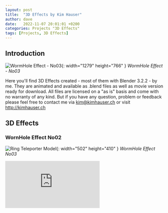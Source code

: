 ```yaml
---
layout: post
title:  "3D Effects by Kim Hauser"
author: dave
date:   2022-11-07 20:01:01 +0200
categories: Projects "3D Effects"
tags: [Projects, 3D Effects]
---
```


## Introduction
![WormHole Effect - No03](../../assets/img/projects/3deffects/WormHoleEffectRendered_No3_Preview_4_Youtube_01_edt.png){: width="1279" height="766" }
_WormHole Effect - No03_

Here you'll find 3D Effects created - most of them with Blender 3.2.2 - by me. They are animated and available as .blend files as well as movie version ready for download. All files are licensed on a "as is" basis and come with no warranty of any kind. But if you have any question, problem or feedback please feel free to contact me via <kim@kimhauser.ch> or visit <http://kimhauser.ch>

## 3D Effects
### WornHole Effect No02
![Ring Teleporter Model](../../assets/img/projects/3deffects/WormHoleEffectRendered_No2_Preview_4_Youtube_01_edt.png){: width="502" height="410" }
_WormHole Effect No03_
<div class="container-responsive-iframe" style="padding-top: 0px;">
<iframe class="responsive-iframe" style="border: none;" src="https://www.youtube.com/embed/sk30VfT2ids" title="YouTube video player" frameborder="0" allow="accelerometer; autoplay; clipboard-write; encrypted-media; gyroscope; picture-in-picture" allowfullscreen></iframe>
</div>
<!--
![Fancy Teleporter Model](../../assets/img/projects/ueteleportplugin/Teleporter_FancyTeleporter_UE4_Screenshot_01.png){: width="350" height="264" }
_Fancy Teleporter Model_

This is basically a portal model I got from someone else. What I did was splitting the meshes and animating the "arms" so it spins around to give the impression of an animated teleporter in progress. You can download the Blender (\*.blend) file as well as the textures and a ready made FBX file. Check it out. Btw. this model is included in my UETeleportPlugin provided as a example portal.
- [Fancy Portal - Blender file](http://kimhauser.ch/downloads/3d/Models/Portals/SpinningPortal/Portal_Import_v3.0_separated_animated_04.blend) - Portal_Import_v3.0_separated_animated_04.blend (1.4 MB)
- [Fancy Portal - FBX file](http://kimhauser.ch/downloads/3d/Models/Portals/SpinningPortal/Portal_Import_v3.0_separated_animated_04.fbx) - Portal_Import_v3.0_separated_animated_04.fbx (449 KB)
- [Fancy Portal - Texture Package](http://kimhauser.ch/downloads/3d/Models/Portals/SpinningPortal/teleporter1_materials_resized.zip) - teleporter1_materials_resized.zip (6.7 MB)
-->

### WornHole Effect No03
![Ring Teleporter Model](../../assets/img/projects/3deffects/WormHoleEffectRendered_No3_Preview_4_Youtube_01_edt.png){: width="502" height="410" }
_WormHole Effect No03_
<div class="container-responsive-iframe" style="padding-top: 0px;">
<iframe class="responsive-iframe" style="border: none;" src="https://www.youtube.com/embed/mfRPdREQWj0" title="YouTube video player" frameborder="0" allow="accelerometer; autoplay; clipboard-write; encrypted-media; gyroscope; picture-in-picture" allowfullscreen></iframe>
</div>
<!--
<div class="creators-embed-wrapper"><iframe allow="camera" src="https://v.creators3d.com/index.html?load=%2Fviews%2Fproduction%2Fitem%2F2022104%2F6634901966365969%2F6634901966365969.glb&autorotate=true&json-data=1664884030647&decrypt=1&tv=135" frameborder="0" allow="autoplay; fullscreen; vr" mozallowfullscreen="true" webkitallowfullscreen="true" style="border: none; width: 95%; height: 400px;"></iframe><p style="font-size: 13px; font-weight: normal; margin: 5px; color: #4A4A4A;"><a href="https://v.creators3d.com/index.html?load=%2Fviews%2Fproduction%2Fitem%2F2022104%2F6634901966365969%2F6634901966365969.glb&autorotate=true&json-data=1664884030647&decrypt=1&tv=135" target="_blank" style="font-weight: bold; color: #64FFDA;">Visit Model</a> by <a target="_blank" style="font-weight: bold; color: #64FFDA;" href="https://www.creators3d.com/artist/34082/KimDavidHauser">KimDavidHauser</a> hosted with ❤️️ by <a href="https://www.creators3d.com/home?ref=embed&var=34082" target="_blank" style="font-weight: bold; color: #64FFDA;">Creators3D</a></p></div>  
-->
